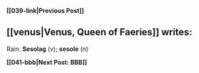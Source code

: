 **[[039-link|Previous Post]]**

## [[venus|Venus, Queen of Faeries]] writes:

Rain: **Sesolag** (v); **sesole** (n)

**[[041-bbb|Next Post: BBB]]**
